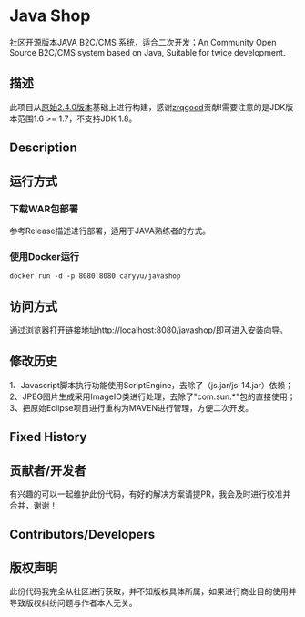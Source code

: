# Java Shop
社区开源版本JAVA B2C/CMS 系统，适合二次开发；An Community Open Source B2C/CMS system based on Java, Suitable for twice development.

## 描述
此项目从[原始2.4.0版本](https://github.com/zrqgood/javashop.git)基础上进行构建，感谢[zrqgood](https://github.com/zrqgood)贡献!需要注意的是JDK版本范围1.6 >= 1.7，不支持JDK 1.8。

## Description

## 运行方式
### 下载WAR包部署
参考Release描述进行部署，适用于JAVA熟练者的方式。
### 使用Docker运行
```
docker run -d -p 8080:8080 caryyu/javashop
```

## 访问方式
通过浏览器打开链接地址http://localhost:8080/javashop/即可进入安装向导。

## 修改历史
1、Javascript脚本执行功能使用ScriptEngine，去除了（js.jar/js-14.jar）依赖；  
2、JPEG图片生成采用ImageIO类进行处理，去除了"com.sun.*"包的直接使用；  
3、把原始Eclipse项目进行重构为MAVEN进行管理，方便二次开发。  

## Fixed History

## 贡献者/开发者
有兴趣的可以一起维护此份代码，有好的解决方案请提PR，我会及时进行校准并合并，谢谢！

## Contributors/Developers

## 版权声明
此份代码我完全从社区进行获取，并不知版权具体所属，如果进行商业目的使用并导致版权纠纷问题与作者本人无关。